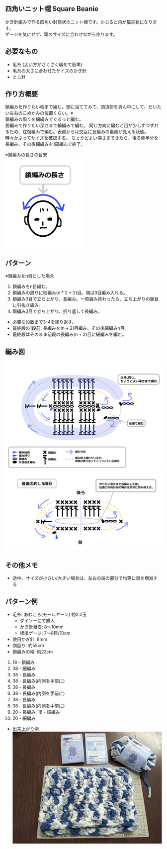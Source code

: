 四角いニット帽 Square Beanie
---

かぎ針編みで作る四角い封筒状のニット帽です。かぶると角が猫耳状になります。  
ゲージを気にせず、頭のサイズに合わせながら作ります。


## 必要なもの
- 毛糸 (太い方がざくざく編めて簡単)
- 毛糸の太さに合わせたサイズのかぎ針
- とじ針


## 作り方概要

鎖編みを作りたい幅まで編む。頭に当ててみて、頭頂部を真ん中にして、だいたい左右のこめかみの位置くらい。※  
鎖編みの周りを細編みでぐるっと編む。  
長編みで作りたい深さまで輪編みで編む。
同じ方向に編むと目が少しずつずれるため、往復編みで編む。表側からは交互に長編みの裏側が見える状態。  
時々かぶってサイズを確認する。
ちょうどよい深さまできたら、後ろ側半分を長編み、その後細編みを1周編んで終了。

※鎖編みの長さの目安   
![鎖編みの長さの目安](SquareBenie3.png "鎖編みの長さの目安")


## パターン

※鎖編みをn目とした場合

1. 鎖編みをn目編む。
2. 鎖編みの周りに細編み(n * 2 + 2)目。端は3目編み入れる。
3. 鎖編み3目で立ち上がり、長編み。一周編み終わったら、立ち上がりの鎖目に引抜き編み。
4. 鎖編み3目で立ち上がり、折り返して長編み。
- 必要な段数まで3-4を繰り返す。  
- 最終段の1段前: 長編みを(n + 2)目編み、その後細編みn目。  
- 最終段はそのまま前段の長編み(n + 2)目に細編みを編む。


## 編み図

![編み図](SquareBenie1.png "編み図")  
![編み図(最後)](SquareBenie2.png "編み図(最後)")


## その他メモ
- 途中、サイズが小さい/大きい場合は、左右の端の部分で均等に目を増減する


## パターン例

- 毛糸: あむころ(モールヤーン) 約2.2玉
  - ダイソーにて購入
  - かぎ針目安: 8～10mm
  - 標準ゲージ: 7～8目/10cm
- 使用かぎ針: 8mm
- 頭回り: 約55cm
- 鎖編みの幅: 約22cm

1. 18 - 鎖編み
1. 38 - 細編み
1. 38 - 長編み
1. 38 - 長編み(内側を手前に)
1. 38 - 長編み
1. 38 - 長編み(内側を手前に)
1. 38 - 長編み
1. 38 - 長編み(内側を手前に)
1. 20 - 長編み, 18 - 細編み
1. 20 - 細編み

- 出来上がり例
![出来上がり例](SquaireBenie-amukoro.jpg)  
